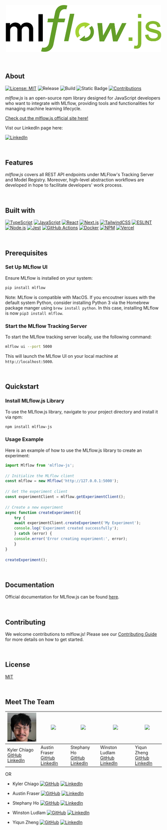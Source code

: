 <div style="text-align: center">
<img src="mlflow-site/public/assets/MLflow-js-logo.png" width="500px;"/></div>

<br>

<div style="text-align: center">

<!-- [![TypeScript](https://img.shields.io/badge/-TypeScript-3178c6?style=flat-square&logo=typescript&logoColor=white)](https://www.typescriptlang.org/)
[![JavaScript](https://img.shields.io/badge/-JavaScript-000435?style=flat-square&logo=javascript&logoColor=00fff)](https://www.javascript.com/)
[![Next.js](https://img.shields.io/badge/-Next.js-24292e?style=flat-square&logo=next.js&logoColor=00fff)](https://nextjs.org/)
[![TailwindCSS](https://img.shields.io/badge/-Tailwind_CSS-008080?style=flat-square&logo=tailwindcss&logoColor=bfffff)](https://tailwindcss.com/)
[![Node.js](https://img.shields.io/badge/-Node.js-339933?style=flat-square&logo=node.js&logoColor=ffffff)](https://nodejs.org/en/)
[![Jest](https://img.shields.io/badge/-Jest-800020?style=flat-square&logo=jest&logoColor=00fff)](https://jestjs.io/)
[![GitHub Actions](https://img.shields.io/badge/-GitHub_Actions-30363d?style=flat-square&logo=GitHub&logoColor=00fff)](https://github.com/features/actions)
[![NPM](https://img.shields.io/badge/-NPM-CC3534?style=flat-square&logo=npm&logoColor=00fff)](https://www.npmjs.com/)
[![Vercel](https://img.shields.io/badge/-Vercel-966FD6?style=flat-square&logo=vercel&logoColor=black)](https://vercel.com/) -->

</div>

<br>

## About

[![License: MIT](https://img.shields.io/badge/License-MIT-blue.svg)](/LICENSE)
![Release](https://img.shields.io/badge/Release-v1.0.0-426B20)
![Build](https://img.shields.io/badge/Build-Passing-3bb143.svg)
![Static Badge](https://img.shields.io/badge/Coverage-80%-c7ea46.svg)
[![Contributions](https://img.shields.io/badge/Contributions-Welcome-3bb143.svg)](/CONTRIBUTING.md)

<i>mlflow.js</i> is an open-source npm library designed for JavaScript developers who want to integrate with MLflow, providing tools and functionalities for managing machine learning lifecycle.

<a href="">Check out the mlflow.js official site here!</a>

<!-- ![Build Status](https://cdn.prod.website-files.com/5e0f1144930a8bc8aace526c/65dd9eb5aaca434fac4f1c7c_Build-Passing-brightgreen.svg) -->

Vist our LinkedIn page here:

[![LinkedIn](https://img.shields.io/badge/LinkedIn-0077B5?style=for-the-badge&logo=linkedin&logoColor=white)](https://www.linkedin.com/company/mlflowjs/)

<br>

## Features

<i>mlflow.js</i> covers all REST API endpoints under MLFlow's Tracking Server and Model Registry. Moreover, high-level abstraction workflows are developed in hope to facilitate developers' work process.

<br>

## Built with

[![TypeScript](https://img.shields.io/badge/TypeScript-0077B5?style=for-the-badge&logo=typescript&logoColor=white)](https://www.typescriptlang.org/)
[![JavaScript](https://img.shields.io/badge/JavaScript-000435?style=for-the-badge&logo=javascript&logoColor=00fff)](https://www.javascript.com/)
[![React](https://img.shields.io/badge/React-36454F?style=for-the-badge&logo=React&logoColor=00fff)](https://react.dev/)
[![Next.js](https://img.shields.io/badge/Next.js-24292e?style=for-the-badge&logo=next.js&logoColor=00fff)](https://nextjs.org/)
[![TailwindCSS](https://img.shields.io/badge/Tailwind_CSS-008080?style=for-the-badge&logo=tailwindcss&logoColor=bfffff)](https://tailwindcss.com/)
[![ESLINT](https://img.shields.io/badge/ESLINT-4B32C3?style=for-the-badge&logo=eslint&logoColor=bfffff)](https://eslint.org/)
[![Node.js](https://img.shields.io/badge/Node.js-339933?style=for-the-badge&logo=node.js&logoColor=ffffff)](https://nodejs.org/en/)
[![Jest](https://img.shields.io/badge/Jest-800020?style=for-the-badge&logo=jest&logoColor=00fff)](https://jestjs.io/)
[![GitHub Actions](https://img.shields.io/badge/GitHub_Actions-30363d?style=for-the-badge&logo=github&logoColor=00fff)](https://github.com/features/actions)
[![Docker](https://img.shields.io/badge/Docker-lightblue?style=for-the-badge&logo=Docker&logoColor=00fff)](https://www.docker.com/)
[![NPM](https://img.shields.io/badge/NPM-CC3534?style=for-the-badge&logo=npm&logoColor=00fff)](https://www.npmjs.com/)
[![Vercel](https://img.shields.io/badge/Vercel-966FD6?style=for-the-badge&logo=Vercel&logoColor=00fff)](https://vercel.com/)

<br>

## Prerequisites

### Set Up MLflow UI

Ensure MLflow is installed on your system:

```bash
pip install mlflow
```

Note: MLflow is compatible with MacOS. If you encoutner issues with the default system Python, consider installing Python 3 via the Homebrew package manger using `brew install python`. In this case, installing MLflow is now `pip3 install mlflow`.

### Start the MLflow Tracking Server

To start the MLflow tracking server locally, use the following command:

```bash
mlflow ui --port 5000
```

This will launch the MLflow UI on your local machine at `http://localhost:5000`.

<br>

## Quickstart

### Install MLflow.js Library

To use the MLflow.js library, navigate to your project directory and install it via npm:

```bash
npm install mlflow-js
```

### Usage Example

Here is an example of how to use the MLflow.js library to create an experiment:

```JavaScript
import Mlflow from 'mlflow-js';

// Initialize the MLflow client
const mlflow = new Mlflow('http://127.0.0.1:5000');

// Get the experiment client
const experimentClient = mlflow.getExperimentClient();

// Create a new experiment
async function createExperiment(){
	try {
  	await experimentClient.createExperiment('My Experiment');
  	console.log('Experiment created successfully');
	} catch (error) {
  	console.error('Error creating experiment:', error);
	}
}

createExperiment();
```

<br>

## Documentation

Official documentation for MLflow.js can be found <a href="">here</a>.

<br>

## Contributing

We welcome contributions to mlflow.js! Please see our [Contributing Guide](CONTRIBUTING.md) for more details on how to get started.

<br>

## License

[MIT](/LICENSE)

<br>

## Meet The Team

| [<img src="mlflow-site/public/assets/kylerpfp.png" width="100px;"/></a>](https://github.com/Kyler-Chiago)              | [<img src="https://github.com/austinbfraser.png" width="100px;"/></a>](https://github.com/austinbfraser)                | [<img src="https://github.com/seneyu.png" width="100px;"/></a>](https://github.com/seneyu)                    | [<img src="https://github.com/winjolu.png" width="100px;"/></a>](https://github.com/winjolu)                     | [<img src="https://github.com/yiqunzheng.png" width="100px;"/></a>](https://github.com/yiqunzheng)                |
| ---------------------------------------------------------------------------------------------------------------------- | ----------------------------------------------------------------------------------------------------------------------- | ------------------------------------------------------------------------------------------------------------- | ---------------------------------------------------------------------------------------------------------------- | ----------------------------------------------------------------------------------------------------------------- |
| Kyler Chiago <br> [GitHub](https://github.com/Kyler-Chiago) <br> [LinkedIn](https://www.linkedin.com/in/kyler-chiago/) | Austin Fraser <br> [GitHub](https://github.com/austinbfraser) <br> [LinkedIn](http://www.linkedin.com/in/austin-fraser) | Stephany Ho <br> [GitHub](https://github.com/seneyu) <br> [LinkedIn](https://www.linkedin.com/in/stephanyho/) | Winston Ludlam <br> [GitHub](https://github.com/winjolu/) <br> [LinkedIn](https://www.linkedin.com/in/wjludlam/) | Yiqun Zheng <br> [GitHub](https://github.com/yiqunzheng) <br> [LinkedIn](https://www.linkedin.com/in/yiqunzheng/) |

OR

- Kyler Chiago [![GitHub](https://img.shields.io/badge/-GitHub-181717?style=flat-square&logo=github)](https://github.com/Kyler-Chiago)
  [![LinkedIn](https://img.shields.io/badge/-LinkedIn-0077B5?style=flat-square&logo=linkedin&logoColor=white)](https://www.linkedin.com/in/kyler-chiago/)

- Austin Fraser [![GitHub](https://img.shields.io/badge/-GitHub-181717?style=flat-square&logo=github)](https://github.com/austinbfraser)
  [![LinkedIn](https://img.shields.io/badge/-LinkedIn-0077B5?style=flat-square&logo=linkedin&logoColor=white)](http://www.linkedin.com/in/austin-fraser)

- Stephany Ho [![GitHub](https://img.shields.io/badge/-GitHub-181717?style=flat-square&logo=github)](https://github.com/seneyu)
  [![LinkedIn](https://img.shields.io/badge/-LinkedIn-0077B5?style=flat-square&logo=linkedin&logoColor=white)](https://www.linkedin.com/in/stephanyho/)

- Winston Ludlam [![GitHub](https://img.shields.io/badge/-GitHub-181717?style=flat-square&logo=github)](https://github.com/winjolu/)
  [![LinkedIn](https://img.shields.io/badge/-LinkedIn-0077B5?style=flat-square&logo=linkedin&logoColor=white)](https://www.linkedin.com/in/wjludlam/)

- Yiqun Zheng [![GitHub](https://img.shields.io/badge/-GitHub-181717?style=flat-square&logo=github)](https://github.com/yiqunzheng)
  [![LinkedIn](https://img.shields.io/badge/-LinkedIn-0077B5?style=flat-square&logo=linkedin&logoColor=white)](https://www.linkedin.com/in/yiqunzheng/)
